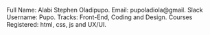 Full Name: Alabi Stephen Oladipupo.
Email: pupoladiola@gmail.
Slack Username: Pupo.
Tracks: Front-End, Coding and Design.
Courses Registered: html, css, js and UX/UI.